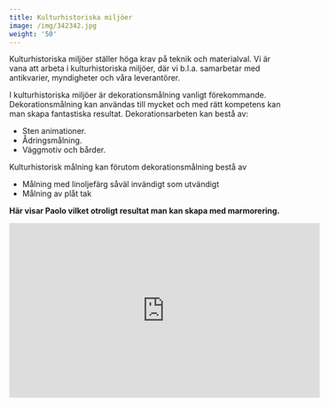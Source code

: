 ```yaml
---
title: Kulturhistoriska miljöer
image: /img/342342.jpg
weight: '50'
---
```

Kulturhistoriska miljöer ställer höga krav på teknik och materialval. Vi är vana att arbeta i kulturhistoriska miljöer, där vi b.l.a. samarbetar med antikvarier, myndigheter och våra leverantörer.   

I kulturhistoriska miljöer är dekorationsmålning vanligt förekommande. Dekorationsmålning kan användas till mycket och med rätt kompetens kan man skapa fantastiska resultat. Dekorationsarbeten kan bestå av:

* Sten animationer.
* Ådringsmålning.
* Väggmotiv och bårder.

Kulturhistorisk målning kan förutom dekorationsmålning bestå av 

* Målning med linoljefärg såväl invändigt som utvändigt
* Målning av plåt tak

**Här visar Paolo vilket otroligt resultat man kan skapa med marmorering.**

<iframe width="560" height="315" src="https://www.youtube.com/embed/jNHad_3QKeA?rel=0&amp;controls=0" frameborder="0" allow="autoplay; encrypted-media" allowfullscreen></iframe>
